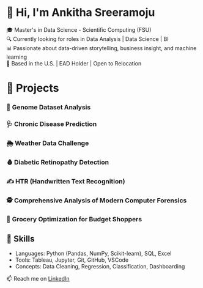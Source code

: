 # 👋 Hi, I'm Ankitha Sreeramoju

🎓 Master's in Data Science - Scientific Computing (FSU)  
🔍 Currently looking for roles in Data Analysis | Data Science | BI  
📊 Passionate about data-driven storytelling, business insight, and machine learning  
📍 Based in the U.S. | EAD Holder | Open to Relocation  


# 🚀 **Projects**

### 🧬 **Genome Dataset Analysis**

### 🩺 **Chronic Disease Prediction**

### 🌦️ **Weather Data Challenge**

### 🩸 **Diabetic Retinopathy Detection**

### ✍️ **HTR (Handwritten Text Recognition)**

### 🕵️ **Comprehensive Analysis of Modern Computer Forensics**

### 🛒 **Grocery Optimization for Budget Shoppers**



## 🧰 Skills

- Languages: Python (Pandas, NumPy, Scikit-learn), SQL, Excel  
- Tools: Tableau, Jupyter, Git, GitHub, VSCode  
- Concepts: Data Cleaning, Regression, Classification, Dashboarding

📫 Reach me on [LinkedIn](https://www.linkedin.com/in/ankitha-sreeramoju-05b595175/)
